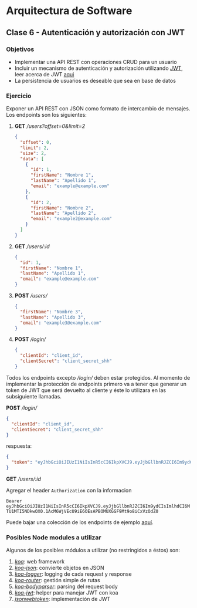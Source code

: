 # Arquitectura de Software

## Clase 6 - Autenticación y autorización con JWT

### Objetivos

- Implementar una API REST con operaciones CRUD para un usuario
- Incluir un mecanismo de autenticación y autorización utilizando [JWT](https://jwt.io/), leer acerca de JWT [aqui](https://jwt.io/introduction/)
- La persistencia de usuarios es deseable que sea en base de datos

### Ejercicio

Exponer un API REST con JSON como formato de intercambio de mensajes.
Los endpoints son los siguientes:

1. **GET** _/users?offset=0&limit=2_
   ```json
   {
     "offset": 0,
     "limit": 2,
     "size": 2,
     "data": [
       {
         "id": 1,
         "firstName": "Nombre 1",
         "lastName": "Apellido 1",
         "email": "example@example.com"
       },
       {
         "id": 2,
         "firstName": "Nombre 2",
         "lastName": "Apellido 2",
         "email": "example2@example.com"
       }
     ]
   }
   ```
2. **GET** _/users/:id_
   ```json
   {
     "id": 1,
     "firstName": "Nombre 1",
     "lastName": "Apellido 1",
     "email": "example@example.com"
   }
   ```
3. **POST** _/users/_
   ```json
   {
     "firstName": "Nombre 3",
     "lastName": "Apellido 3",
     "email": "example3@example.com"
   }
   ```
4. **POST** _/login/_
   ```json
   {
     "clientId": "client_id",
     "clientSecret": "client_secret_shh"
   }
   ```

Todos los endpoints excepto _/login/_ deben estar protegidos.
Al momento de implementar la protección de endpoints primero va a tener que generar un token de JWT que será devuelto al cliente y éste lo utilizara en las subsiguiente llamadas.

**POST** _/login/_

```json
{
  "clientId": "client_id",
  "clientSecret": "client_secret_shh"
}
```

respuesta:

```json
{
  "token": "eyJhbGciOiJIUzI1NiIsInR5cCI6IkpXVCJ9.eyJjbGllbnRJZCI6Im9ydCIsImlhdCI6MTU1MTI5NDkwOX0.1AcM6WjVEcU9iE6OEsAPBOMUXGGF9Mt9o8iCxVzOdZ0"
}
```

**GET** _/users/:id_

Agregar el header `Authorization` con la informacion

`Bearer eyJhbGciOiJIUzI1NiIsInR5cCI6IkpXVCJ9.eyJjbGllbnRJZCI6Im9ydCIsImlhdCI6MTU1MTI5NDkwOX0.1AcM6WjVEcU9iE6OEsAPBOMUXGGF9Mt9o8iCxVzOdZ0`

Puede bajar una colección de los endpoints de ejemplo [aquí](User_API.postman_collection.json).

### Posibles Node modules a utilizar

Algunos de los posibles módulos a utilizar (no restringidos a éstos) son:

1. _[koa](https://github.com/koajs/koa)_: web framework
2. _[koa-json](https://github.com/koajs/json)_: convierte objetos en JSON
3. _[koa-logger](https://github.com/koajs/logger)_: logging de cada request y response
4. _[koa-router](https://github.com/ZijianHe/koa-router)_: gestión simple de rutas
5. _[koa-bodyparser](https://github.com/koajs/bodyparser)_: parsing del request body
6. _[koa-jwt](https://github.com/koajs/jwt)_: helper para manejar JWT con koa
7. _[jsonwebtoken](https://github.com/auth0/node-jsonwebtoken)_: implementación de JWT
